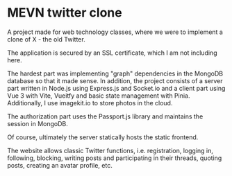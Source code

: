 # MEVN twitter clone

A project made for web technology classes, where we were to implement a clone of X - the old Twitter.

The application is secured by an SSL certificate, which I am not including here.

The hardest part was implementing "graph" dependencies in the MongoDB database so that it made sense. In addition, the project consists of a server part written in Node.js using Express.js and Socket.io and a client part using Vue 3 with Vite, Vueitfy and basic state management with Pinia. Additionally, I use imagekit.io to store photos in the cloud.

The authorization part uses the Passport.js library and maintains the session in MongoDB.

Of course, ultimately the server statically hosts the static frontend.

The website allows classic Twitter functions, i.e. registration, logging in, following, blocking, writing posts and participating in their threads, quoting posts, creating an avatar profile, etc.

